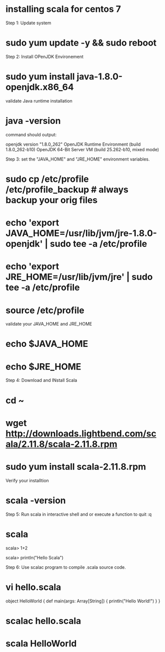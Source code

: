 # installing scala for centos 7

Step 1: Update system
  # sudo yum update -y && sudo reboot

Step 2: Install OPenJDK Environement 
  # sudo yum install java-1.8.0-openjdk.x86_64

validate Java runtime installation
  # java -version

command should output:

openjdk version "1.8.0_262"
OpenJDK Runtime Environment (build 1.8.0_262-b10)
OpenJDK 64-Bit Server VM (build 25.262-b10, mixed mode)

Step 3: set the "JAVA_HOME" and "JRE_HOME" environment variables.

# sudo cp /etc/profile /etc/profile_backup # always backup your orig files 
# echo 'export JAVA_HOME=/usr/lib/jvm/jre-1.8.0-openjdk' | sudo tee -a /etc/profile
# echo 'export JRE_HOME=/usr/lib/jvm/jre' | sudo tee -a /etc/profile
# source /etc/profile

validate your JAVA_HOME and JRE_HOME

# echo $JAVA_HOME
# echo $JRE_HOME

Step 4: Download and INstall Scala

# cd ~
# wget http://downloads.lightbend.com/scala/2.11.8/scala-2.11.8.rpm
# sudo yum install scala-2.11.8.rpm

Verify your installtion

# scala -version

Step 5: Run scala in interactive shell and or execute a function to quit :q

# scala 
scala> 1+2 

scala> println("Hello Scala")

Step 6: Use scalac program to compile .scala source code.

# vi hello.scala

object HelloWorld {
  def main(args: Array[String]) {
      println("Hello World!")
  }
}

# scalac hello.scala
# scala HelloWorld

